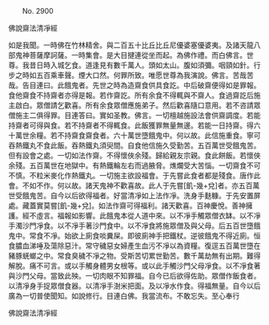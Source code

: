 ﻿　　No. 2900

佛說齋法清凈經

如是我聞。一時佛在竹林精舍。與二百五十比丘比丘尼優婆塞優婆夷。及諸天龍八部鬼神菩薩摩訶薩。一時集會。是大目揵連從坐而起。為佛作禮。而白佛言。世尊。我昔日時入城乞食。道逢見有數千萬人。頭如太山。腹如須彌。咽頸如針。行步之時如五百乘車聲。煙大口然。何罪所致。唯愿世尊為我演說。佛言。苦哉苦哉。告目連曰。此餓鬼者。先世之時為造齋食供具食訖。中后破齋便得如是罪報。食他齋食不持齋者亦得是報。若作齋訖。所有余食不得輒與不齋人。食過齋訖后施主啟白。眾僧請乞歡喜。所有余食眾僧應施弟子。然后歡喜隨口意用。若不咨請眾僧施主二俱得罪。目連答曰。實如圣教。佛言。一切檀越施設法會供齋調度。若能持齋者可得與食。若不持齋者不得輒食。此飯獲罪無量無邊。若能一日持齋。得六十萬世余糧。若不持齋食齋食者。六十萬世墮餓鬼中。何以故。此信施重食。寧可吞熱鐵丸不食此飯。吞熱鐵丸須臾間。自食他信施久受勤苦。五百萬世受餓鬼苦。但有設會之處。一切如法作齋。不得懷俠余殘。歸給親友宗親。食此餅飯。若懷俠余殘。五百萬世在地獄中。有熱鐵輪左右而過腋脅。燋爛受大苦惱。一切齋食不可不慎。不粒米麥化作熱鐵丸。一切施主欲設福會。于先嘗此食者都是殘食。唐作此會。不如不作。何以故。諸天鬼神不歡喜故。此人于先嘗[飢-幾+兌]者。亦五百萬世受餓鬼苦。自今以后欲得福者。好當清凈如上法作凈。洗身手麩糠。于先安置屏處。藏蓋實莫嘗[飢-幾+兌]。如法作齋可得福利。諸天歡喜。百神慶悅。善神擁護。經不虛言。福報如影響。此餓鬼本從人道中來。以不凈手觸眾僧衣缽。以不凈手濁沙門凈食。以不凈手著沙門食中。以不凈食將施眾僧及與父母。后五百世墮餓鬼中。常食不凈。始欲上廁食啖糞屎。即彼廁神手把鐵杖。逆彼餓鬼不得近廁。恒食膿血涕唾及蕩除惡汁。常守穢惡女婦產生血污不凈以為資糧。復逕五百萬世墮在豬豚蜣螂之中。常食臭穢不凈之物。受斯苦切累世勤苦。數千萬劫無有出期。難得解脫。痛不可言。或以手觸身體男女根等。或以此手觸沙門父母凈食。以不凈食著與沙門父母。當致此殃。一切肉眼不知罪福。自今已后欲得佐助。眾僧作飯食者。以清凈身手捉眾僧食器。以清凈手澍米把面。及以凈水作食。得福無量。自今以后廣為一切普使聞知。如說修行。目連白佛。我當流布。不敢忘失。至心奉行

佛說齋法清凈經
